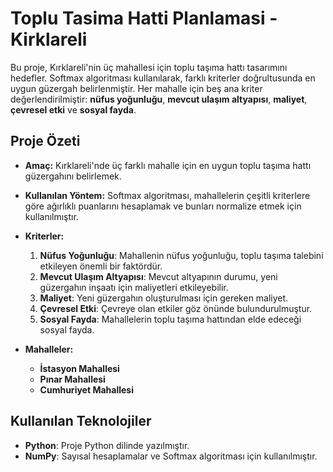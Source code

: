 # Toplu Tasima Hatti Planlamasi - Kirklareli

Bu proje, Kırklareli'nin üç mahallesi için toplu taşıma hattı tasarımını hedefler. Softmax algoritması kullanılarak, farklı kriterler doğrultusunda en uygun güzergah belirlenmiştir. Her mahalle için beş ana kriter değerlendirilmiştir: **nüfus yoğunluğu**, **mevcut ulaşım altyapısı**, **maliyet**, **çevresel etki** ve **sosyal fayda**.

## Proje Özeti

- **Amaç:** 
  Kırklareli'nde üç farklı mahalle için en uygun toplu taşıma hattı güzergahını belirlemek.
  
- **Kullanılan Yöntem:** 
  Softmax algoritması, mahallelerin çeşitli kriterlere göre ağırlıklı puanlarını hesaplamak ve bunları normalize etmek için kullanılmıştır. 

- **Kriterler:**
  1. **Nüfus Yoğunluğu**: Mahallenin nüfus yoğunluğu, toplu taşıma talebini etkileyen önemli bir faktördür.
  2. **Mevcut Ulaşım Altyapısı**: Mevcut altyapının durumu, yeni güzergahın inşaatı için maliyetleri etkileyebilir.
  3. **Maliyet**: Yeni güzergahın oluşturulması için gereken maliyet.
  4. **Çevresel Etki**: Çevreye olan etkiler göz önünde bulundurulmuştur.
  5. **Sosyal Fayda**: Mahallelerin toplu taşıma hattından elde edeceği sosyal fayda.

- **Mahalleler:**
  - **İstasyon Mahallesi**
  - **Pınar Mahallesi**
  - **Cumhuriyet Mahallesi**

## Kullanılan Teknolojiler

- **Python**: Proje Python dilinde yazılmıştır.
- **NumPy**: Sayısal hesaplamalar ve Softmax algoritması için kullanılmıştır.
  

